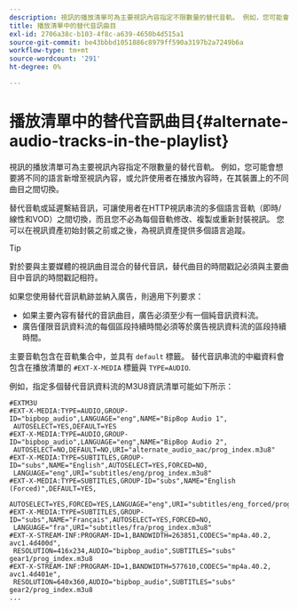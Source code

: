 ```yaml
---
description: 視訊的播放清單可為主要視訊內容指定不限數量的替代音軌。 例如，您可能會想要將不同的語言新增至視訊內容，或允許使用者在播放內容時，在其裝置上的不同曲目之間切換。
title: 播放清單中的替代音訊曲目
exl-id: 2706a38c-b103-4f8c-a639-4650b4d515a1
source-git-commit: be43bbbd1051886c8979ff590a3197b2a7249b6a
workflow-type: tm+mt
source-wordcount: '291'
ht-degree: 0%

---
```


# 播放清單中的替代音訊曲目{#alternate-audio-tracks-in-the-playlist}

視訊的播放清單可為主要視訊內容指定不限數量的替代音軌。 例如，您可能會想要將不同的語言新增至視訊內容，或允許使用者在播放內容時，在其裝置上的不同曲目之間切換。

替代音軌或延遲繫結音訊，可讓使用者在HTTP視訊串流的多個語言音軌（即時/線性和VOD）之間切換，而且您不必為每個音軌修改、複製或重新封裝視訊。 您可以在視訊資產初始封裝之前或之後，為視訊資產提供多個語言追蹤。

>[!TIP]
>
>對於要與主要媒體的視訊曲目混合的替代音訊，替代曲目的時間戳記必須與主要曲目中音訊的時間戳記相符。

如果您使用替代音訊軌跡並納入廣告，則適用下列要求：

* 如果主要內容有替代的音訊曲目，廣告必須至少有一個純音訊資料流。
* 廣告僅限音訊資料流的每個區段持續時間必須等於廣告視訊資料流的區段持續時間。

主要音軌包含在音軌集合中，並具有 `default` 標籤。 替代音訊串流的中繼資料會包含在播放清單的 `#EXT-X-MEDIA` 標籤與 `TYPE=AUDIO`.

例如，指定多個替代音訊資料流的M3U8資訊清單可能如下所示：

```
#EXTM3U
#EXT-X-MEDIA:TYPE=AUDIO,GROUP-ID="bipbop_audio",LANGUAGE="eng",NAME="BipBop Audio 1",
 AUTOSELECT=YES,DEFAULT=YES
#EXT-X-MEDIA:TYPE=AUDIO,GROUP-ID="bipbop_audio",LANGUAGE="eng",NAME="BipBop Audio 2",
 AUTOSELECT=NO,DEFAULT=NO,URI="alternate_audio_aac/prog_index.m3u8"
#EXT-X-MEDIA:TYPE=SUBTITLES,GROUP-ID="subs",NAME="English",AUTOSELECT=YES,FORCED=NO,
 LANGUAGE="eng",URI="subtitles/eng/prog_index.m3u8"
#EXT-X-MEDIA:TYPE=SUBTITLES,GROUP-ID="subs",NAME="English (Forced)",DEFAULT=YES,
 AUTOSELECT=YES,FORCED=YES,LANGUAGE="eng",URI="subtitles/eng_forced/prog_index.m3u8"
#EXT-X-MEDIA:TYPE=SUBTITLES,GROUP-ID="subs",NAME="Français",AUTOSELECT=YES,FORCED=NO,
 LANGUAGE="fra",URI="subtitles/fra/prog_index.m3u8"
#EXT-X-STREAM-INF:PROGRAM-ID=1,BANDWIDTH=263851,CODECS="mp4a.40.2, avc1.4d400d",
 RESOLUTION=416x234,AUDIO="bipbop_audio",SUBTITLES="subs" 
gear1/prog_index.m3u8
#EXT-X-STREAM-INF:PROGRAM-ID=1,BANDWIDTH=577610,CODECS="mp4a.40.2, avc1.4d401e",
 RESOLUTION=640x360,AUDIO="bipbop_audio",SUBTITLES="subs"
gear2/prog_index.m3u8
...
```
